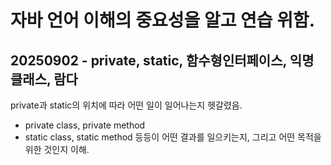 # 자바 언어 이해의 중요성을 알고 연습 위함.

## 20250902 - private, static, 함수형인터페이스, 익명클래스, 람다

private과 static의 위치에 따라 어떤 일이 일어나는지 헷갈렸음.
- private class, private method
- static class, static method
등등이 어떤 결과를 일으키는지, 그리고 어떤 목적을 위한 것인지 이해.
